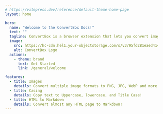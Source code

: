 ```yaml
---
# https://vitepress.dev/reference/default-theme-home-page
layout: home

hero:
  name: "Welcome to the ConvertBox Docs!"
  text: ""
  tagline: ConvertBox is a browser extension that lets you convert images and more without leaving your browser. Converts client-sided.
  image:
    src: https://hc-cdn.hel1.your-objectstorage.com/s/v3/95fd281eaed414ce88968779d6fceb56449c21a0_convertbox_logo__1_.png
    alt: ConvertBox Logo
  actions:
    - theme: brand
      text: Get Started
      link: /general/welcome

features:
  - title: Images
    details: Convert multiple image formats to PNG, JPG, WebP and more!
  - title: Casing
    details: Copy text to Uppercase, lowercase, and Title Case!
  - title: HTML to Markdown
    details: Convert almost any HTML page to Markdown!
---
```

